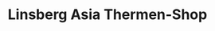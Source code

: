 ---
title: "Linsberg Asia Thermen-Shop"
url: /bad-erlach/linsberg-asia-thermen-shop/
shop: Andenken
---
